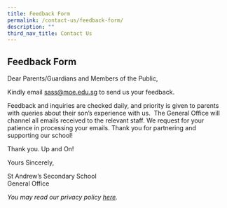 ```yaml
---
title: Feedback Form
permalink: /contact-us/feedback-form/
description: ""
third_nav_title: Contact Us
---
```

## Feedback Form

Dear Parents/Guardians and Members of the Public,  
  
Kindly email [sass@moe.edu.sg](mailto:sass@moe.edu.sg) to send us your feedback. 

  

Feedback and inquiries are checked daily, and priority is given to parents with queries about their son’s experience with us.  The General Office will channel all emails received to the relevant staff. We request for your patience in processing your emails. Thank you for partnering and supporting our school!  

  

Thank you. Up and On!

  

  

Yours Sincerely,

St Andrew’s Secondary School  
General Office

_You may read our privacy policy [here](https://staging.d1zt52mog84ljj.amplifyapp.com/about-sass/privacy/)._